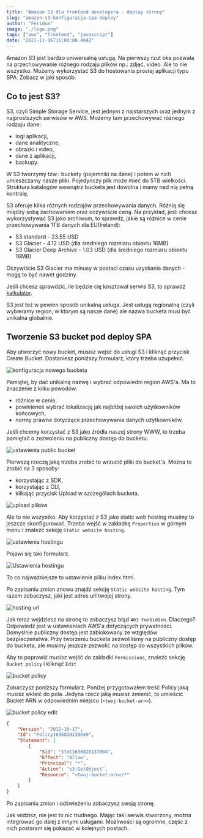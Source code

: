 ```yaml
---
title: "Amazon S3 dla frontend developera - deploy strony"
slug: "amazon-s3-konfiguracja-spa-deploy"
author: "Feridum"
image: "./logo.png"
tags: ["aws", "frontend", "javascript"]
date: "2021-11-16T16:00:00.484Z"
---
```


Amazon S3 jest bardzo uniwersalną usługą. Na pierwszy rzut oka pozwala na przechowywanie różnego rodzaju plików np.: zdjęć, video. Ale to nie wszystko. Możemy wykorzystać S3 do hostowania prostej aplikacji typu SPA. Zobacz w jaki sposób.

<!--more-->

## Co to jest S3?

S3, czyli Simple Storage Service, jest jednym z najstarszych oraz jednym z najprostszych serwisów w AWS. Możemy tam przechowywać różnego rodzaju dane:

- logi aplikacji,
- dane analityczne,
- obrazki i video,
- dane z aplikacji,
- backupy.

W S3 tworzymy tzw.: buckety (pojemniki na dane) i potem w nich umieszczamy nasze pliki. Pojedynczy plik może mieć do 5TB wielkości.  Struktura katalogów wewnątrz bucketa jest dowolna i mamy nad nią pełną kontrolę.

S3 oferuje kilka różnych rodzajów przechowywania danych. Różnią się między sobą zachowaniem oraz oczywiście ceną. Na przykład, jeśli chcesz wykorzystywać S3 jako archiwum, to sprawdź, jakie są różnice w cenie przechowywania 1TB danych dla EU(Ireland):

- S3 standard - 23.55 USD
- S3 Glacier - 4.12 USD (dla średniego rozmiaru obiektu 16MB)
- S3 Glacier Deep Archive - 1.03 USD (dla średniego rozmiaru obiektu 16MB)

Oczywiście S3 Glacier ma minusy w postaci czasu uzyskania danych - mogą to być nawet godziny.

Jeśli chcesz sprawdzić, ile będzie cię kosztował serwis S3, to sprawdź [kalkulator](https://calculator.aws/#/createCalculator/S3).

S3 jest też w pewien sposób unikalną usługa. Jest usługą regionalną (czyli wybieramy region, w którym są nasze dane) ale nazwa bucketa musi być unikalna globalnie.

## Tworzenie S3 bucket pod deploy SPA

Aby utworzyć nowy bucket, musisz wejść do usługi S3 i kliknąć przycisk Create Bucket. Dostaniesz poniższy formularz, który trzeba uzupełnić.

![konfiguracja nowego bucketa](./nowy_bucket.png)

Pamiętaj, by dać unikalną nazwę i wybrać odpowiedni region AWS'a. Ma to znaczenie z kilku powodów: 

- różnice w cenie,
- powinieneś wybrać lokalizację jak najbliżej swoich użytkowników końcowych,
- normy prawne dotyczące przechowywania danych użytkowników.

Jeśli chcemy korzystać z S3 jako źródła naszej strony WWW, to trzeba pamiętać o zezwoleniu na publiczny dostęp do bucketu.

![ustawienia public bucket](./public_bucket.png)

Pierwszą rzeczą jaką trzeba zrobić to wrzucić pliki do bucket'a. Można to zrobić na 3 sposoby: 

- korzystając z SDK,
- korzystając z CLI,
- klikając przycisk Upload w szczegółach bucketa.

![upload plików](./upload.png)

Ale to nie wszystko. Aby korzystać z S3 jako static web hosting musimy to jeszcze skonfigurować. Trzeba wejść w zakładkę `Properties` w górnym menu i znaleźć sekcję `Static website hosting`.

![ustawienia hostingu](./hosting.png)

Pojawi się taki formularz.

![Ustawienia hostingu](./ustawienia_hostingu.png)

To co najważniejsze to ustawienie pliku index.html.

Po zapisaniu zmian znowu znajdź sekcję `Static website hosting`. Tym razem zobaczysz, jaki jest adres url twojej strony.

![hosting url](./hosting_url.png)

Jak teraz wejdziesz na stronę to zobaczysz błąd `403 Forbidden`. Dlaczego? Odpowiedź jest w ustawieniach AWS'a dotyczących prywatności. Domyślnie publiczny dostęp jest zablokowany ze względów bezpieczeństwa. Przy tworzeniu bucketa zezwoliliśmy na publiczny dostęp do bucketa, ale musimy jeszcze zezwolić na dostęp do wszystkich plików. 

Aby to poprawić musisz wejść do zakładki `Permissions`, znaleźć sekcję `Bucket policy` i kliknąć `Edit`

![bucket policy](./bucket_policy.png)

Zobaczysz poniższy formularz. Poniżej przygotowałem treść Policy jaką musisz wkleić do pola. Jedyna rzecz jaką musisz zmienić, to umieścić Bucket ARN w odpowiednim miejscu (`<twoj-bucket-arn>`). 

![bucket policy edit](./bucket_policy_edit.png)

```json
{
    "Version": "2012-10-17",
    "Id": "Policy1636820138649",
    "Statement": [
        {
            "Sid": "Stmt1636820137004",
            "Effect": "Allow",
            "Principal": "*",
            "Action": "s3:GetObject",
            "Resource": "<twoj-bucket-arn>/*"
        }
    ]
}
```

Po zapisaniu zmian i odświeżeniu zobaczysz swoją stronę.

Jak widzisz, nie jest to nic trudnego. Mając taki serwis stworzony, można integrować go dalej z innymi usługami. Możliwości są ogromne, część z nich postaram się pokazać w kolejnych postach.